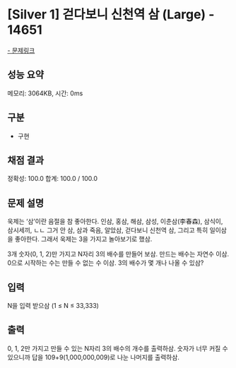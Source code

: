 # [Silver 1] 걷다보니 신천역 삼 (Large) - 14651

<a href="https://www.acmicpc.net/problem/14651">- 문제링크</a>

## 성능 요약

메모리: 3064KB, 시간: 0ms

## 구분

- 구현

## 채점 결과

정확성: 100.0
합계: 100.0 / 100.0

## 문제 설명

욱제는 ‘삼’이란 음절을 참 좋아한다. 인삼, 홍삼, 해삼, 삼성, 이춘삼(李春森), 삼식이, 삼시세끼, ㄴㄴ 그거 안 삼, 삼과 죽음, 알았삼, 걷다보니 신천역 삼, 그리고 특히 일이삼을 좋아한다. 그래서 욱제는 3을 가지고 놀아보기로 했삼.

3개 숫자(0, 1, 2)만 가지고 N자리 3의 배수를 만들어 보삼. 만드는 배수는 자연수 이삼. 0으로 시작하는 수는 만들 수 없는 수 이삼. 3의 배수가 몇 개나 나올 수 있삼?

## 입력

N을 입력 받으삼 (1 ≤ N ≤ 33,333)

## 출력

0, 1, 2만 가지고 만들 수 있는 N자리 3의 배수의 개수를 출력하삼. 숫자가 너무 커질 수 있으니까 답을 109+9(1,000,000,009)로 나눈 나머지를 출력하삼.
